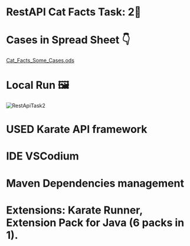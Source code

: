 # RestAPI Cat Facts Task: 2🥈
# Cases in Spread Sheet 👇
[Cat_Facts_Some_Cases.ods](https://github.com/ipsofatsoQA/RestAPI/files/15091292/Cat_Facts_Some_Cases.ods)

# Local Run 🖼️
![RestApiTask2](https://github.com/ipsofatsoQA/RestAPI/assets/167915622/b957a62f-d636-4139-be53-1877e10de951)

# USED Karate API framework
# IDE VSCodium
# Maven Dependencies management
# Extensions: Karate Runner, Extension Pack for Java (6 packs in 1).

